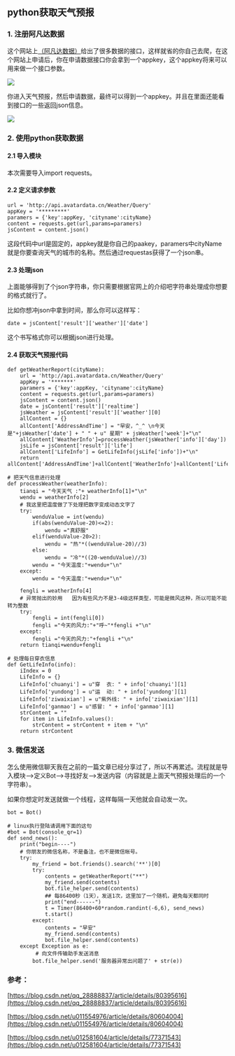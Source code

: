 ## python获取天气预报

### 1. 注册阿凡达数据  

这个网站上[（阿凡达数据）](http://www.avatardata.cn)给出了很多数据的接口，这样就省的你自己去爬，在这个网站上申请后，你在申请数据接口你会拿到一个appkey，这个appkey将来可以用来做一个接口参数。  

![](https://i.imgur.com/6CA8Bon.png)

你进入天气预报，然后申请数据，最终可以得到一个appkey。并且在里面还能看到接口的一些返回json信息。  

![](https://i.imgur.com/HOl7dYf.png)  

### 2. 使用python获取数据

#### 2.1 导入模块  

本次需要导入import requests。

#### 2.2 定义请求参数  

	url = 'http://api.avatardata.cn/Weather/Query'
    appKey = '*********'
    paramers = {'key':appKey, 'cityname':cityName}
    content = requests.get(url,params=paramers)
    jsContent = content.json()  

这段代码中url是固定的，appkey就是你自己的paakey，paramers中cityName就是你要查询天气的城市的名称。然后通过requestas获得了一个json串。  

#### 2.3 处理json  

上面能够得到了个json字符串，你只需要根据官网上的介绍吧字符串处理成你想要的格式就行了。  

比如你想冲json中拿到时间，那么你可以这样写：  

	date = jsContent['result']['weather']['date']  

这个书写格式你可以根据json进行处理。  

#### 2.4 获取天气预报代码  

	def getWeatherReport(cityName):
	    url = 'http://api.avatardata.cn/Weather/Query'
	    appKey = '*******'
	    paramers = {'key':appKey, 'cityname':cityName}
	    content = requests.get(url,params=paramers)
	    jsContent = content.json()
	    date = jsContent['result']['realtime']
	    jsWeather = jsContent['result']['weather'][0]
	    allContent = {}
	    allContent['AddressAndTime'] = "早安，^_^ \n今天是"+jsWeather['date'] + " " + u" 星期" + jsWeather['week']+"\n"
	    allContent['WeatherInfo']=processWeather(jsWeather['info']['day'])
	    jsLife = jsContent['result']['life']
	    allContent['LifeInfo'] = GetLifeInfo(jsLife['info'])+"\n"
	    return allContent['AddressAndTime']+allContent['WeatherInfo']+allContent['LifeInfo']
	
	# 把天气信息进行处理    
	def processWeather(weatherInfo):
	    tianqi = "今天天气 :"+ weatherInfo[1]+"\n"
	    wendu = weatherInfo[2]
		# 我这里把温度做了下处理把数字变成动态文字了
	    try:
	        wenduValue = int(wendu)
	        if(abs(wenduValue-20)<=2):
	            wendu ="真舒服"
	        elif(wenduValue-20>2):
	            wendu = "热"*((wenduValue-20)//3)
	        else:
	            wendu = "冷"*((20-wenduValue)//3)
	        wendu = "今天温度:"+wendu+"\n"
	    except:
	        wendu = "今天温度:"+wendu+"\n"
	    
	    fengli = weatherInfo[4]
	    # 异常抛出的妙用   因为有些风力不是3-4级这样类型，可能是微风这种，所以可能不能转为整数  
	    try:
	        fengli = int(fengli[0])
	        fengli ="今天的风力:"+"呼~"*fengli +"\n"
	    except:
	        fengli ="今天的风力:"+fengli +"\n"
	    return tianqi+wendu+fengli
	
	# 处理每日穿衣信息
	def GetLifeInfo(info):
	    iIndex = 0
	    LifeInfo = {}
	    LifeInfo['chuanyi'] = u"穿  衣: " + info['chuanyi'][1]
	    LifeInfo['yundong'] = u"运  动: " + info['yundong'][1]
	    LifeInfo['ziwaixian'] = u"紫外线: " + info['ziwaixian'][1]
	    LifeInfo['ganmao'] = u"感冒: " + info['ganmao'][1]
	    strContent = ""
	    for item in LifeInfo.values():
	        strContent = strContent + item + "\n"
	    return strContent  


### 3. 微信发送  

怎么使用微信聊天我在之前的一篇文章已经分享过了，所以不再累述。流程就是导入模块-->定义Bot-->寻找好友-->发送内容（内容就是上面天气预报处理后的一个字符串）。  

如果你想定时发送就做一个线程，这样每隔一天他就会自动发一次。

	bot = Bot()
	
	# linux执行登陆请调用下面的这句
	#bot = Bot(console_qr=1)
	def send_news():
	    print("begin----")
	    # 你朋友的微信名称，不是备注，也不是微信帐号。
	    try:
	        my_friend = bot.friends().search('**')[0]
	        try:
	            contents = getWeatherReport("**")
	            my_friend.send(contents)
	            bot.file_helper.send(contents)
	            ## 每86400秒（1天），发送1次，这里加了一个随机，避免每天都同时
	            print("end------")
	            t = Timer(86400+60*random.randint(-6,6), send_news)
	            t.start()
	        except:
	            contents = "早安"
	            my_friend.send(contents)
	            bot.file_helper.send(contents)
	    except Exception as e:
	         # 向文件传输助手发送消息
	        bot.file_helper.send('服务器异常出问题了' + str(e)) 


### 参考：  

[https://blog.csdn.net/qq_28888837/article/details/80395616](https://blog.csdn.net/qq_28888837/article/details/80395616)  

[https://blog.csdn.net/u011554976/article/details/80604004](https://blog.csdn.net/u011554976/article/details/80604004)  

[https://blog.csdn.net/u012581604/article/details/77371543](https://blog.csdn.net/u012581604/article/details/77371543)
